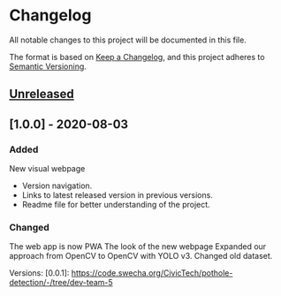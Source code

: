 # Changelog
All notable changes to this project will be documented in this file.

The format is based on [Keep a Changelog](https://keepachangelog.com/en/1.0.0/),
and this project adheres to [Semantic Versioning](https://semver.org/spec/v2.0.0.html).

## [Unreleased]

## [1.0.0] - 2020-08-03
### Added
New visual webpage
- Version navigation.
- Links to latest released version in previous versions.
- Readme file for better understanding of the project.

### Changed
 The web app is now PWA
The look of the new webpage
Expanded our approach from OpenCV to OpenCV with YOLO v3.
Changed old dataset.


[Unreleased]: https://code.swecha.org/CivicTech/pothole-detection/-/tree/dev-team-5…/head

Versions: 
[0.0.1]: https://code.swecha.org/CivicTech/pothole-detection/-/tree/dev-team-5